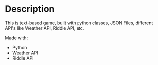 # Description
This is text-based game, built with python classes, JSON Files, different API's like Weather API, Riddle API, etc.

Made with:
- Python
- Weather API
- Riddle API
